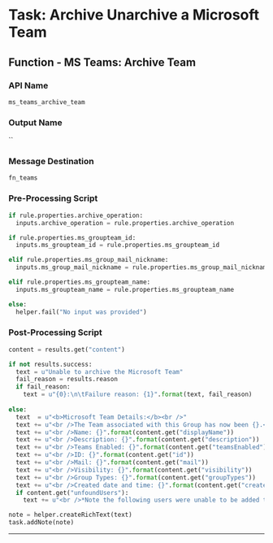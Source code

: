 <!--
    DO NOT MANUALLY EDIT THIS FILE
    THIS FILE IS AUTOMATICALLY GENERATED WITH resilient-sdk codegen
-->

# Task: Archive Unarchive a Microsoft Team

## Function - MS Teams: Archive Team

### API Name
`ms_teams_archive_team`

### Output Name
``

### Message Destination
`fn_teams`

### Pre-Processing Script
```python
if rule.properties.archive_operation:
  inputs.archive_operation = rule.properties.archive_operation

if rule.properties.ms_groupteam_id:
  inputs.ms_groupteam_id = rule.properties.ms_groupteam_id

elif rule.properties.ms_group_mail_nickname:
  inputs.ms_group_mail_nickname = rule.properties.ms_group_mail_nickname

elif rule.properties.ms_groupteam_name:
  inputs.ms_groupteam_name = rule.properties.ms_groupteam_name

else:
  helper.fail("No input was provided")
```

### Post-Processing Script
```python
content = results.get("content")

if not results.success:
  text = u"Unable to archive the Microsoft Team"
  fail_reason = results.reason
  if fail_reason:
    text = u"{0}:\n\tFailure reason: {1}".format(text, fail_reason)
    
else:
  text  = u"<b>Microsoft Team Details:</b><br />"
  text += u"<br />The Team associated with this Group has now been {}.<br />".format(content.get("teamsEnabled"))
  text += u"<br />Name: {}".format(content.get("displayName"))
  text += u"<br />Description: {}".format(content.get("description"))
  text += u"<br />Teams Enabled: {}".format(content.get("teamsEnabled"))
  text += u"<br />ID: {}".format(content.get("id"))
  text += u"<br />Mail: {}".format(content.get("mail"))
  text += u"<br />Visibility: {}".format(content.get("visibility"))
  text += u"<br />Group Types: {}".format(content.get("groupTypes"))
  text += u"<br />Created date and time: {}".format(content.get("createdDateTime"))
  if content.get("unfoundUsers"):
    text += u"<br />*Note the following users were unable to be added to the group: {}".format(content.get("unfoundUsers"))

note = helper.createRichText(text)
task.addNote(note)

```

---

